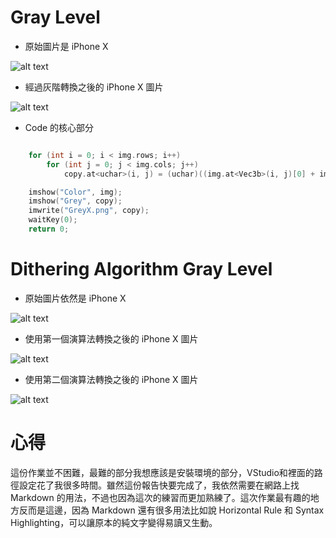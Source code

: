 # Gray Level

* 原始圖片是 iPhone X

![alt text](https://github.com/SupreSky/MMS2017FALL/blob/master/Assignment1/Application1/Application1/X.png "iPhone X")

* 經過灰階轉換之後的 iPhone X 圖片

![alt text](https://github.com/SupreSky/MMS2017FALL/blob/master/Assignment1/Application1/Application1/GreyX.png "Gray iPhone X")

* Code 的核心部分
```C++

	for (int i = 0; i < img.rows; i++)
		for (int j = 0; j < img.cols; j++)
			copy.at<uchar>(i, j) = (uchar)((img.at<Vec3b>(i, j)[0] + img.at<Vec3b>(i, j)[1] + img.at<Vec3b>(i, j)[2]) / 3);

	imshow("Color", img);
	imshow("Grey", copy);
	imwrite("GreyX.png", copy);
	waitKey(0);
	return 0;
```

# Dithering Algorithm Gray Level

* 原始圖片依然是 iPhone X

![alt text](https://github.com/SupreSky/MMS2017FALL/blob/master/Assignment1/Application1-2/Application1-2/X.png "iPhone X")

* 使用第一個演算法轉換之後的 iPhone X 圖片

![alt text](https://github.com/SupreSky/MMS2017FALL/blob/master/Assignment1/Application1-2/Application1-2/Grey_Algo1.png "Algo1 iPhone X")

* 使用第二個演算法轉換之後的 iPhone X 圖片

![alt text](https://github.com/SupreSky/MMS2017FALL/blob/master/Assignment1/Application1-2/Application1-2/Grey_Algo2.png "Algo2 iPhone X")

# 心得
這份作業並不困難，最難的部分我想應該是安裝環境的部分，VStudio和裡面的路徑設定花了我很多時間。雖然這份報告快要完成了，我依然需要在網路上找 Markdown 的用法，不過也因為這次的練習而更加熟練了。這次作業最有趣的地方反而是這邊，因為 Markdown 還有很多用法比如說 Horizontal Rule 和 Syntax Highlighting，可以讓原本的純文字變得易讀又生動。
